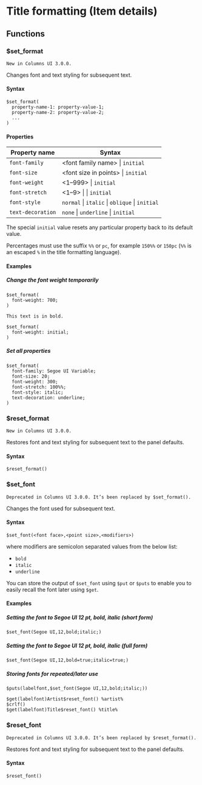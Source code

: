 # Title formatting (Item details)

## Functions

### \$set_format

```{note}
New in Columns UI 3.0.0.
```

Changes font and text styling for subsequent text.

#### Syntax

```
$set_format(
  property-name-1: property-value-1;
  property-name-2: property-value-2;
  ...
)
```

#### Properties

| Property name     | Syntax                                         |
| ----------------- | ---------------------------------------------- |
| `font-family`     | \<font family name> \| `initial`               |
| `font-size`       | \<font size in points> \| `initial`            |
| `font-weight`     | \<1–999> \| `initial`                          |
| `font-stretch`    | \<1–9> \| <percentage> \| `initial`            |
| `font-style`      | `normal` \| `italic` \| `oblique` \| `initial` |
| `text-decoration` | `none` \| `underline` \| `initial`             |

The special `initial` value resets any particular property back to its default
value.

Percentages must use the suffix `%%` or `pc`, for example `150%%` or `150pc`
(`%%` is an escaped `%` in the title formatting language).

#### Examples

##### Change the font weight temporarily

```
$set_format(
  font-weight: 700;
)

This text is in bold.

$set_format(
  font-weight: initial;
)
```

##### Set all properties

```
$set_format(
  font-family: Segoe UI Variable;
  font-size: 20;
  font-weight: 300;
  font-stretch: 100%%;
  font-style: italic;
  text-decoration: underline;
)
```

### \$reset_format

```{note}
New in Columns UI 3.0.0.
```

Restores font and text styling for subsequent text to the panel defaults.

#### Syntax

```
$reset_format()
```

### \$set_font

```{warning}
Deprecated in Columns UI 3.0.0. It’s been replaced by $set_format().
```

Changes the font used for subsequent text.

#### Syntax

```
$set_font(<font face>,<point size>,<modifiers>)
```

where modifiers are semicolon separated values from the below list:

- `bold`
- `italic`
- `underline`

You can store the output of `$set_font` using `$put` or `$puts` to enable you to
easily recall the font later using `$get`.

#### Examples

##### Setting the font to Segoe UI 12 pt, bold, italic (short form)

```
$set_font(Segoe UI,12,bold;italic;)
```

##### Setting the font to Segoe UI 12 pt, bold, italic (full form)

```
$set_font(Segoe UI,12,bold=true;italic=true;)
```

##### Storing fonts for repeated/later use

```
$puts(labelfont,$set_font(Segoe UI,12,bold;italic;))

$get(labelfont)Artist$reset_font() %artist%
$crlf()
$get(labelfont)Title$reset_font() %title%
```

### \$reset_font

```{warning}
Deprecated in Columns UI 3.0.0. It’s been replaced by $reset_format().
```

Restores font and text styling for subsequent text to the panel defaults.

#### Syntax

```
$reset_font()
```
